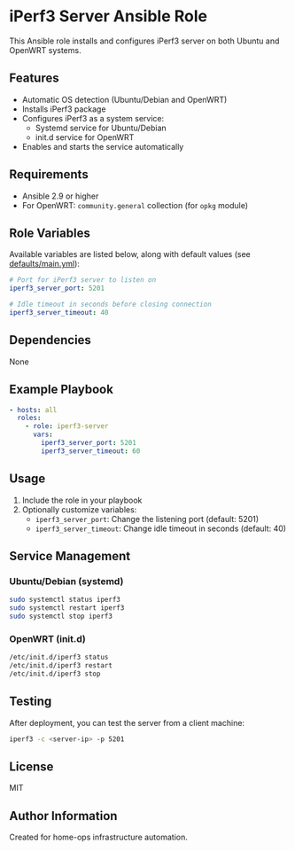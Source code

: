 # iPerf3 Server Ansible Role

This Ansible role installs and configures iPerf3 server on both Ubuntu and OpenWRT systems.

## Features

- Automatic OS detection (Ubuntu/Debian and OpenWRT)
- Installs iPerf3 package
- Configures iPerf3 as a system service:
  - Systemd service for Ubuntu/Debian
  - init.d service for OpenWRT
- Enables and starts the service automatically

## Requirements

- Ansible 2.9 or higher
- For OpenWRT: `community.general` collection (for `opkg` module)

## Role Variables

Available variables are listed below, along with default values (see [defaults/main.yml](defaults/main.yml)):

```yaml
# Port for iPerf3 server to listen on
iperf3_server_port: 5201

# Idle timeout in seconds before closing connection
iperf3_server_timeout: 40
```

## Dependencies

None

## Example Playbook

```yaml
- hosts: all
  roles:
    - role: iperf3-server
      vars:
        iperf3_server_port: 5201
        iperf3_server_timeout: 60
```

## Usage

1. Include the role in your playbook
2. Optionally customize variables:
   - `iperf3_server_port`: Change the listening port (default: 5201)
   - `iperf3_server_timeout`: Change idle timeout in seconds (default: 40)

## Service Management

### Ubuntu/Debian (systemd)
```bash
sudo systemctl status iperf3
sudo systemctl restart iperf3
sudo systemctl stop iperf3
```

### OpenWRT (init.d)
```bash
/etc/init.d/iperf3 status
/etc/init.d/iperf3 restart
/etc/init.d/iperf3 stop
```

## Testing

After deployment, you can test the server from a client machine:

```bash
iperf3 -c <server-ip> -p 5201
```

## License

MIT

## Author Information

Created for home-ops infrastructure automation.
